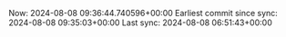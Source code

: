 Now: 2024-08-08 09:36:44.740596+00:00 Earliest commit since sync: 2024-08-08 09:35:03+00:00 Last sync: 2024-08-08 06:51:43+00:00
